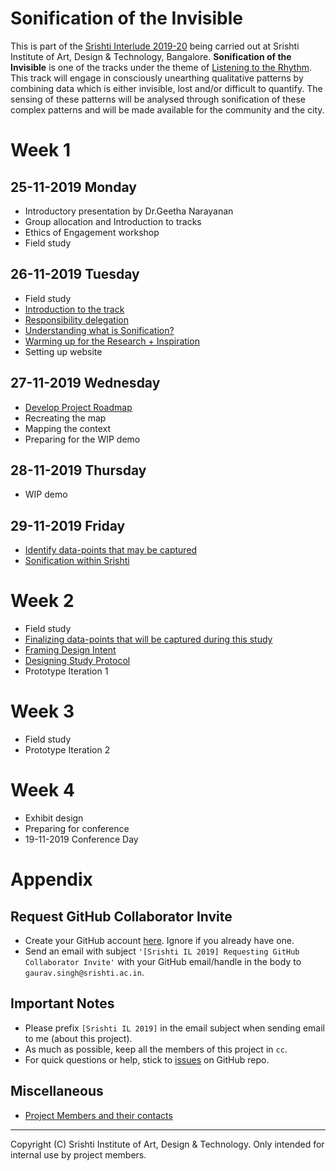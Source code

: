 # Sonification of the Invisible

This is part of the [Srishti Interlude 2019-20](#srishti-interlude-2019-20) being carried out at Srishti Institute of Art, Design & Technology, Bangalore. **Sonification of the Invisible** is one of the tracks under the theme of [Listening to the Rhythm](#objective-of-the-engagement). This track will engage in consciously unearthing qualitative patterns by combining data which is either invisible, lost and/or difficult to quantify. The sensing of these patterns will be analysed through sonification of these complex patterns and will be made available for the community and the city.

# Week 1
## 25-11-2019 Monday
- Introductory presentation by Dr.Geetha Narayanan
- Group allocation and Introduction to tracks
- Ethics of Engagement workshop
- Field study

## 26-11-2019 Tuesday
- Field study
- [Introduction to the track](https://github.com/0xf17/sonification-of-the-invisible/issues/10)
- [Responsibility delegation](https://github.com/0xf17/sonification-of-the-invisible/issues/1)
- [Understanding what is Sonification?](https://github.com/0xf17/sonification-of-the-invisible/issues/2)
- [Warming up for the Research + Inspiration](https://github.com/0xf17/sonification-of-the-invisible/issues/3)
- Setting up website

## 27-11-2019 Wednesday
- [Develop Project Roadmap](https://github.com/0xf17/sonification-of-the-invisible/issues/4)
- Recreating the map
- Mapping the context
- Preparing for the WIP demo

## 28-11-2019 Thursday
- WIP demo

## 29-11-2019 Friday
- [Identify data-points that may be captured](https://github.com/0xf17/sonification-of-the-invisible/issues/5)
- [Sonification within Srishti](https://github.com/0xf17/sonification-of-the-invisible/issues/6)

# Week 2
- Field study
- [Finalizing data-points that will be captured during this study](https://github.com/0xf17/sonification-of-the-invisible/issues/7)
- [Framing Design Intent](https://github.com/0xf17/sonification-of-the-invisible/issues/8)
- [Designing Study Protocol](https://github.com/0xf17/sonification-of-the-invisible/issues/9)
- Prototype Iteration 1

# Week 3
- Field study
- Prototype Iteration 2

# Week 4
- Exhibit design
- Preparing for conference
- 19-11-2019 Conference Day

# Appendix
## Request GitHub Collaborator Invite
- Create your GitHub account [here](https://github.com). Ignore if you already have one.
- Send an email with subject `'[Srishti IL 2019] Requesting GitHub Collaborator Invite'` with your GitHub email/handle in the body to `gaurav.singh@srishti.ac.in`.

## Important Notes
- Please prefix `[Srishti IL 2019]` in the email subject when sending email to me (about this project).
- As much as possible, keep all the members of this project in `cc`.
- For quick questions or help, stick to [issues](https://github.com/0xf17/sonification-of-the-invisible/issues) on GitHub repo.

## Miscellaneous
- [Project Members and their contacts](https://github.com/0xf17/sonification-of-the-invisible/wiki/Project-Members---Contacts)

<hr/>

Copyright (C) Srishti Institute of Art, Design & Technology. Only intended for internal use by project members.
